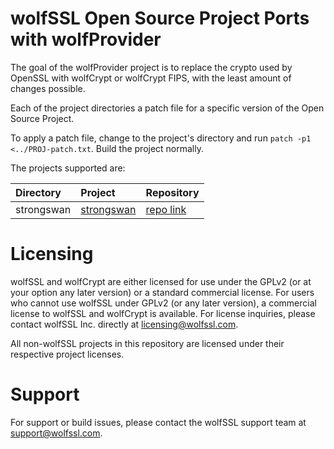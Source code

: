 # wolfSSL Open Source Project Ports with wolfProvider

The goal of the wolfProvider project is to replace the crypto used by OpenSSL
with wolfCrypt or wolfCrypt FIPS, with the least amount of changes possible.

Each of the project directories a patch file for a specific version of the Open
Source Project.

To apply a patch file, change to the project's directory and run
`patch -p1 <../PROJ-patch.txt`. Build the project normally.

The projects supported are:

| Directory | Project | Repository |
| :--- | :--- | :--- |
|strongswan|[strongswan](https://strongswan.org/)|[repo link](https://github.com/strongswan/strongswan.git)|


# Licensing

wolfSSL and wolfCrypt are either licensed for use under the GPLv2 (or at your
option any later version) or a standard commercial license. For users who
cannot use wolfSSL under GPLv2 (or any later version), a commercial license to
wolfSSL and wolfCrypt is available. For license inquiries, please contact
wolfSSL Inc. directly at licensing@wolfssl.com.

All non-wolfSSL projects in this repository are licensed under their
respective project licenses.

# Support

For support or build issues, please contact the wolfSSL support team at
support@wolfssl.com.

